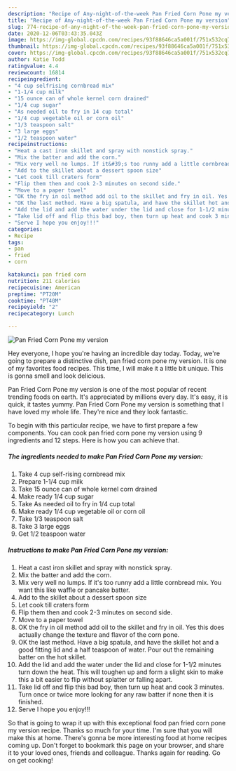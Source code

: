 ```yaml
---
description: "Recipe of Any-night-of-the-week Pan Fried Corn Pone my version"
title: "Recipe of Any-night-of-the-week Pan Fried Corn Pone my version"
slug: 774-recipe-of-any-night-of-the-week-pan-fried-corn-pone-my-version
date: 2020-12-06T03:43:35.043Z
image: https://img-global.cpcdn.com/recipes/93f88646ca5a001f/751x532cq70/pan-fried-corn-pone-my-version-recipe-main-photo.jpg
thumbnail: https://img-global.cpcdn.com/recipes/93f88646ca5a001f/751x532cq70/pan-fried-corn-pone-my-version-recipe-main-photo.jpg
cover: https://img-global.cpcdn.com/recipes/93f88646ca5a001f/751x532cq70/pan-fried-corn-pone-my-version-recipe-main-photo.jpg
author: Katie Todd
ratingvalue: 4.4
reviewcount: 16814
recipeingredient:
- "4 cup selfrising cornbread mix"
- "1-1/4 cup milk"
- "15 ounce can of whole kernel corn drained"
- "1/4 cup sugar"
- "As needed oil to fry in 14 cup total"
- "1/4 cup vegetable oil or corn oil"
- "1/3 teaspoon salt"
- "3 large eggs"
- "1/2 teaspoon water"
recipeinstructions:
- "Heat a cast iron skillet and spray with nonstick spray."
- "Mix the batter and add the corn."
- "Mix very well no lumps. If it&#39;s too runny add a little cornbread mix. You want this like waffle or pancake batter."
- "Add to the skillet about a dessert spoon size"
- "Let cook till craters form"
- "Flip them then and cook 2-3 minutes on second side."
- "Move to a paper towel"
- "OK the fry in oil method add oil to the skillet and fry in oil. Yes this does actually change the texture and flavor of the corn pone."
- "OK the last method. Have a big spatula, and have the skillet hot and a good fitting lid and a half teaspoon of water. Pour out the remaining batter on the hot skillet."
- "Add the lid and add the water under the lid and close for 1-1/2 minutes turn down the heat. This will toughen up and form a slight skin to make this a bit easier to flip without splatter or falling apart."
- "Take lid off and flip this bad boy, then turn up heat and cook 3 minutes. Turn once or twice more looking for any raw batter if none then it is finished."
- "Serve I hope you enjoy!!!"
categories:
- Recipe
tags:
- pan
- fried
- corn

katakunci: pan fried corn 
nutrition: 211 calories
recipecuisine: American
preptime: "PT20M"
cooktime: "PT40M"
recipeyield: "2"
recipecategory: Lunch

---
```



![Pan Fried Corn Pone my version](https://img-global.cpcdn.com/recipes/93f88646ca5a001f/751x532cq70/pan-fried-corn-pone-my-version-recipe-main-photo.jpg)

Hey everyone, I hope you're having an incredible day today. Today, we're going to prepare a distinctive dish, pan fried corn pone my version. It is one of my favorites food recipes. This time, I will make it a little bit unique. This is gonna smell and look delicious.



Pan Fried Corn Pone my version is one of the most popular of recent trending foods on earth. It's appreciated by millions every day. It's easy, it is quick, it tastes yummy. Pan Fried Corn Pone my version is something that I have loved my whole life. They're nice and they look fantastic.


To begin with this particular recipe, we have to first prepare a few components. You can cook pan fried corn pone my version using 9 ingredients and 12 steps. Here is how you can achieve that.

<!--inarticleads1-->

##### The ingredients needed to make Pan Fried Corn Pone my version:

1. Take 4 cup self-rising cornbread mix
1. Prepare 1-1/4 cup milk
1. Take 15 ounce can of whole kernel corn drained
1. Make ready 1/4 cup sugar
1. Take As needed oil to fry in 1/4 cup total
1. Make ready 1/4 cup vegetable oil or corn oil
1. Take 1/3 teaspoon salt
1. Take 3 large eggs
1. Get 1/2 teaspoon water




<!--inarticleads2-->

##### Instructions to make Pan Fried Corn Pone my version:

1. Heat a cast iron skillet and spray with nonstick spray.
1. Mix the batter and add the corn.
1. Mix very well no lumps. If it&#39;s too runny add a little cornbread mix. You want this like waffle or pancake batter.
1. Add to the skillet about a dessert spoon size
1. Let cook till craters form
1. Flip them then and cook 2-3 minutes on second side.
1. Move to a paper towel
1. OK the fry in oil method add oil to the skillet and fry in oil. Yes this does actually change the texture and flavor of the corn pone.
1. OK the last method. Have a big spatula, and have the skillet hot and a good fitting lid and a half teaspoon of water. Pour out the remaining batter on the hot skillet.
1. Add the lid and add the water under the lid and close for 1-1/2 minutes turn down the heat. This will toughen up and form a slight skin to make this a bit easier to flip without splatter or falling apart.
1. Take lid off and flip this bad boy, then turn up heat and cook 3 minutes. Turn once or twice more looking for any raw batter if none then it is finished.
1. Serve I hope you enjoy!!!




So that is going to wrap it up with this exceptional food pan fried corn pone my version recipe. Thanks so much for your time. I'm sure that you will make this at home. There's gonna be more interesting food at home recipes coming up. Don't forget to bookmark this page on your browser, and share it to your loved ones, friends and colleague. Thanks again for reading. Go on get cooking!
